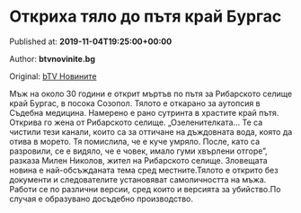 
# Откриха тяло до пътя край Бургас

Published at: **2019-11-04T19:25:00+00:00**

Author: **btvnovinite.bg**

Original: [bTV Новините](https://btvnovinite.bg/bulgaria/otkriha-tjalo-do-patja-kraj-burgas.html)

Мъж на около 30 години е открит мъртъв по пътя за Рибарското селище край Бургас, в посока Созопол. Тялото е откарано за аутопсия в Съдебна медицина. Намерено е рано сутринта в храстите край пътя. Открива го жена от Рибарското селище.
„Озеленителката… Те са чистили тези канали, които са за оттичане на дъждовната вода, която да отива в морето. Тя помислила, че е куче умряло. После, като са разровили, се е видяло, че е човек, имало гуми хвърлени отгоре”, разказа Милен Николов, жител на Рибарското селище.
Зловещата новина е най-обсъжданата тема сред местните.Тялото е открито без документи и следователите установяват самоличността на мъжа. Работи се по различни версии, сред които и версията за убийство.По случая е образувано досъдебно производство.
